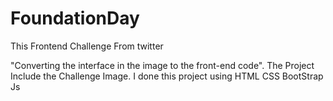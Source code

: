 ﻿# FoundationDay

This Frontend Challenge From twitter

"Converting the interface in the image to the front-end code".
The Project Include the Challenge Image.
I done this project using HTML CSS BootStrap Js
